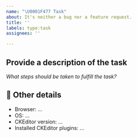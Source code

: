 ```yaml
---
name: "\U0001F477 Task"
about: It's neither a bug nor a feature request.
title: ''
labels: type:task
assignees: ''

---
```


## Provide a description of the task

*What steps should be taken to fulfill the task?*

## 📃 Other details

* Browser: …
* OS: …
* CKEditor version: …
* Installed CKEditor plugins: …
